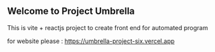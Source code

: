 ## Welcome to Project Umbrella
This is vite + reactjs project to create front end for automated program

for website please : https://umbrella-project-six.vercel.app